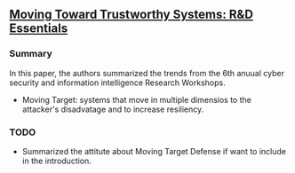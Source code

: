 ## [Moving Toward Trustworthy Systems: R&D Essentials](http://dl.acm.org/citation.cfm?id=1907684)

### Summary
In this paper, the authors summarized the trends from the 6th anuual cyber security and information intelligence Research Workshops.
- Moving Target: systems that move in multiple dimensios to the attacker's disadvatage and to increase resiliency.

### TODO
- Summarized the attitute about Moving Target Defense if want to include in the introduction.
